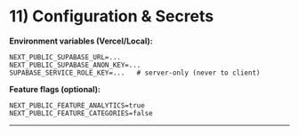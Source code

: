 # **11\) Configuration & Secrets**

**Environment variables (Vercel/Local):**

`NEXT_PUBLIC_SUPABASE_URL=...`  
`NEXT_PUBLIC_SUPABASE_ANON_KEY=...`  
`SUPABASE_SERVICE_ROLE_KEY=...   # server-only (never to client)`

**Feature flags (optional):**

`NEXT_PUBLIC_FEATURE_ANALYTICS=true`  
`NEXT_PUBLIC_FEATURE_CATEGORIES=false`

---
